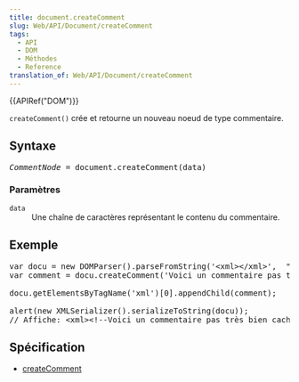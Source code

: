 ```yaml
---
title: document.createComment
slug: Web/API/Document/createComment
tags:
  - API
  - DOM
  - Méthodes
  - Reference
translation_of: Web/API/Document/createComment
---
```

<div>{{APIRef("DOM")}}</div>

<p><code>createComment()</code> crée et retourne un nouveau noeud de type commentaire.</p>

<h2 id="Syntax">Syntaxe</h2>

<pre class="syntaxbox"><em>CommentNode</em> = document.createComment(data)
</pre>

<h3 id="Parameters">Paramètres</h3>

<dl>
 <dt><code>data</code></dt>
 <dd>Une chaîne de caractères représentant le contenu du commentaire.</dd>
</dl>

<h2 id="Example">Exemple</h2>

<pre class="brush:js">var docu = new DOMParser().parseFromString('&lt;xml&gt;&lt;/xml&gt;',  "application/xml");
var comment = docu.createComment('Voici un commentaire pas très bien caché');

docu.getElementsByTagName('xml')[0].appendChild(comment);

alert(new XMLSerializer().serializeToString(docu));
// Affiche: &lt;xml&gt;&lt;!--Voici un commentaire pas très bien caché--&gt;&lt;/xml&gt;</pre>

<h2 id="Spécification">Spécification</h2>

<ul>
 <li><a href="http://www.w3.org/TR/REC-DOM-Level-1/level-one-core.html#method-createComment">createComment</a></li>
</ul>

